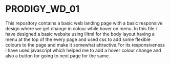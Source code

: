# PRODIGY_WD_01
This repository contains a basic web landing page with a basic responsive design where we get change in colour while hover on menu.
In this file i have designed a basic website using Html for the body layout having a menu at the top of the every page and used css to add some flexible colours to the page and make it somewhat attractive.For its responsiveness i have used javascript which helped me to add a hover colour change and also a button for going to next page for the same. 
